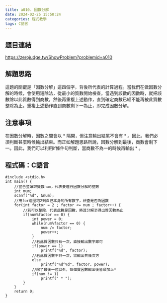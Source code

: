 ```yaml
---
title: a010. 因數分解
date: 2024-02-25 15:50:24
categories: 程式教學
tags: C語言
---
```

## 題目連結
https://zerojudge.tw/ShowProblem?problemid=a010

## 解題思路
這題的關鍵是「因數分解」這四個字，背後所代表的計算過程。當我們在做因數分解的時候，會使用短除法，從最小的質數開始檢查。當遇到該數的因數時，就把該數除以此質數得到商數，然後再重複上述動作，直到確定商數已經不能再被此質數整除為止。重複上述動作直到商數剩下一為止，即完成因數分解。

<!-- more -->

## 注意事項
在因數分解時，因數之間會以 * 隔開，但注意輸出結尾不會有 * 。因此，我們必須判斷甚麼時候輸出結束。而正如解題思路所說，因數分解到最後，商數會剩下一。因此，我們可以利用if條件句判斷，當商數不為一的時候再輸出 * 。

## 程式碼：C語言
```C==
#include <stdio.h>
int main() {
    //宣告並讀取變數num，代表要進行因數分解的整數
    int num;
    scanf("%d", &num);
    //用for迴圈跑2到自己本身的所有數字，檢查是否為因數
    for(int factor = 2 ; factor <= num ; factor++) {
        //若可以整除，代表此數是因數，將其分解至得出質因數為止
        if(num%factor == 0) {
            int power = 0;
            while(num%factor == 0) {
                num /= factor;
                power++;
            }
            //若此質因數只有一次，直接輸出數字即可
            if(power == 1)
                printf("%d", factor);
            //若此質因數不只一次，需輸出共幾次方
            else
                printf("%d^%d", factor, power);
            //除了最後一位以外，每個質因數輸出後皆須加上*
            if(num != 1)
                printf(" * ");
        }
    }
    return 0;
}
```